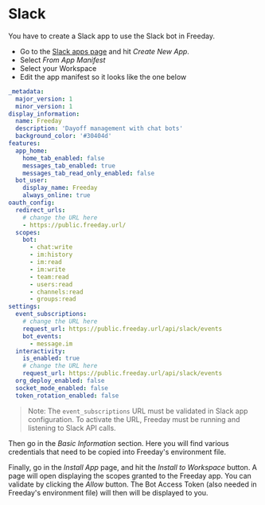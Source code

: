 # Slack

You have to create a Slack app to use the Slack bot in Freeday.

* Go to the [Slack apps page](https://api.slack.com/apps) and hit *Create New App*.
* Select *From App Manifest*
* Select your Workspace
* Edit the app manifest so it looks like the one below

```yaml
_metadata:
  major_version: 1
  minor_version: 1
display_information:
  name: Freeday
  description: 'Dayoff management with chat bots'
  background_color: '#30404d'
features:
  app_home:
    home_tab_enabled: false
    messages_tab_enabled: true
    messages_tab_read_only_enabled: false
  bot_user:
    display_name: Freeday
    always_online: true
oauth_config:
  redirect_urls:
    # change the URL here
    - https://public.freeday.url/
  scopes:
    bot:
      - chat:write
      - im:history
      - im:read
      - im:write
      - team:read
      - users:read
      - channels:read
      - groups:read
settings:
  event_subscriptions:
    # change the URL here
    request_url: https://public.freeday.url/api/slack/events
    bot_events:
      - message.im
  interactivity:
    is_enabled: true
    # change the URL here
    request_url: https://public.freeday.url/api/slack/events
  org_deploy_enabled: false
  socket_mode_enabled: false
  token_rotation_enabled: false
```

> Note: The `event_subscriptions` URL must be validated in Slack app configuration.
> To activate the URL, Freeday must be running and listening to Slack API calls.

Then go in the *Basic Information* section. Here you will find various credentials that need to be copied into Freeday's environment file.

Finally, go in the *Install App* page, and hit the *Install to Workspace* button. A page will open displaying the scopes granted to the Freeday app. You can validate by clicking the *Allow* button. The Bot Access Token (also needed in Freeday's environment file) will then will be displayed to you. 
